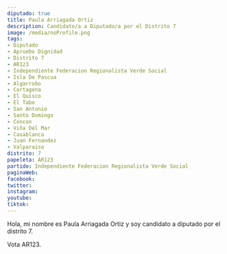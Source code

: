 ```yaml
---
diputado: true
title: Paula Arriagada Ortiz
description: Candidato/a a Diputado/a por el Distrito 7
image: /media/noProfile.png
tags:
- Diputado
- Apruebo Dignidad
- Distrito 7
- AR123
- Independiente Federacion Regionalista Verde Social
- Isla De Pascua
- Algarrobo
- Cartagena
- El Quisco
- El Tabo
- San Antonio
- Santo Domingo
- Concon
- Viña Del Mar
- Casablanca
- Juan Fernandez
- Valparaiso
distrito: 7
papeleta: AR123
partido: Independiente Federacion Regionalista Verde Social
paginaWeb:
facebook:
twitter:
instagram:
youtube:
tiktok:
---
```

Hola, mi nombre es Paula Arriagada Ortiz y soy candidato a diputado por el distrito 7.

Vota AR123.